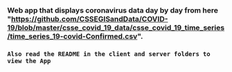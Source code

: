 ### Web app that displays coronavirus data day by day from here "https://github.com/CSSEGISandData/COVID-19/blob/master/csse_covid_19_data/csse_covid_19_time_series/time_series_19-covid-Confirmed.csv".

### `Also read the README in the client and server folders to view the App`
